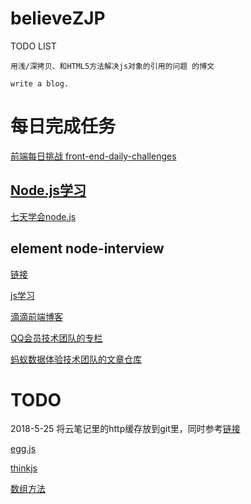 # believeZJP
TODO LIST


	用浅/深拷贝、和HTML5方法解决js对象的引用的问题 的博文

	write a blog.



# 每日完成任务

[前端每日挑战 front-end-daily-challenges ](https://github.com/comehope/front-end-daily-challenges)


## [Node.js学习](https://github.com/nswbmw/N-blog)


[七天学会node.js](http://nqdeng.github.io/7-days-nodejs)

## element node-interview
[链接](https://github.com/ElemeFE/node-interview/tree/master/sections/zh-cn)

[js学习](https://github.com/mqyqingfeng/Blog/blob/master/README.md)

[滴滴前端博客](https://github.com/DDFE/DDFE-blog)

[QQ会员技术团队的专栏](https://cloud.tencent.com/developer/column/1000)

[蚂蚁数据体验技术团队的文章仓库](https://github.com/ProtoTeam/blog)
# TODO

2018-5-25 
将云笔记里的http缓存放到git里，同时参考[链接](https://segmentfault.com/a/1190000015019753?utm_source=index-hottest)


[egg.js](http://eggjs.org/zh-cn/)

[thinkjs](https://thinkjs.org/)


[数组方法](https://juejin.im/post/5b0903b26fb9a07a9d70c7e0)